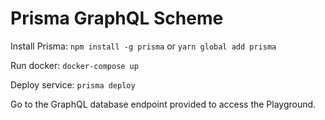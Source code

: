 # Prisma GraphQL Scheme

Install Prisma: `npm install -g prisma` or `yarn global add prisma`

Run docker: `docker-compose up`

Deploy service: `prisma deploy`

Go to the GraphQL database endpoint provided to access the Playground.
